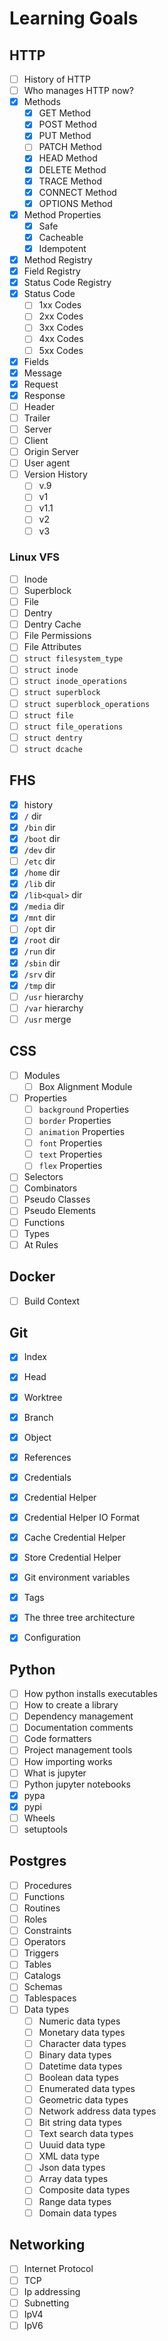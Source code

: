 # Learning Goals

## HTTP

- [ ] History of HTTP
- [ ] Who manages HTTP now?
- [x] Methods
	- [x] GET Method
	- [x] POST Method
	- [x] PUT Method
	- [ ] PATCH Method
	- [x] HEAD Method
	- [x] DELETE Method
	- [x] TRACE Method
	- [x] CONNECT Method
	- [x] OPTIONS Method
- [x] Method Properties
	- [x] Safe
	- [x] Cacheable
	- [x] Idempotent
- [x] Method Registry
- [x] Field Registry
- [x] Status Code Registry
- [x] Status Code
	- [ ] 1xx Codes
	- [ ] 2xx Codes
	- [ ] 3xx Codes
	- [ ] 4xx Codes
	- [ ] 5xx Codes
- [x] Fields
- [x] Message
- [x] Request
- [x] Response
- [ ] Header
- [ ] Trailer
- [ ] Server
- [ ] Client
- [ ] Origin Server
- [ ] User agent
- [ ] Version History
	- [ ] v.9
	- [ ] v1
	- [ ] v1.1
	- [ ] v2
	- [ ] v3

### Linux VFS

- [ ] Inode
- [ ] Superblock
- [ ] File
- [ ] Dentry
- [ ] Dentry Cache
- [ ] File Permissions
- [ ] File Attributes
- [ ] `struct filesystem_type`
- [ ] `struct inode`
- [ ] `struct inode_operations`
- [ ] `struct superblock`
- [ ] `struct superblock_operations`
- [ ] `struct file`
- [ ] `struct file_operations`
- [ ] `struct dentry`
- [ ] `struct dcache`

## FHS

- [x] history
- [x] `/` dir
- [x] `/bin` dir
- [x] `/boot` dir
- [x] `/dev` dir
- [ ] `/etc` dir
- [x] `/home` dir
- [x] `/lib` dir
- [x] `/lib<qual>` dir
- [x] `/media` dir
- [x] `/mnt` dir
- [ ] `/opt` dir
- [x] `/root` dir
- [x] `/run` dir
- [x] `/sbin` dir
- [x] `/srv` dir
- [x] `/tmp` dir
- [ ] `/usr` hierarchy
- [ ] `/var` hierarchy
- [ ] `/usr` merge

## CSS

- [ ] Modules
	- [ ] Box Alignment Module
- [ ] Properties
	- [ ] `background` Properties
	- [ ] `border` Properties
	- [ ] `animation` Properties
	- [ ] `font` Properties
	- [ ] `text` Properties
	- [ ] `flex` Properties
- [ ] Selectors
- [ ] Combinators
- [ ] Pseudo Classes
- [ ] Pseudo Elements
- [ ] Functions
- [ ] Types
- [ ] At Rules

## Docker

- [ ] Build Context

## Git

- [x] Index
- [x] Head
- [x] Worktree
- [x] Branch
- [x] Object
- [x] References
- [x] Credentials
- [x] Credential Helper
- [x] Credential Helper IO Format
- [x] Cache Credential Helper
- [x] Store Credential Helper
- [x] Git environment variables
- [x] Tags
- [x] The three tree architecture
- [x] Configuration


## Python

- [ ] How python installs executables
- [ ] How to create a library
- [ ] Dependency management
- [ ] Documentation comments
- [ ] Code formatters
- [ ] Project management tools
- [ ] How importing works
- [ ] What is jupyter
- [ ] Python jupyter notebooks
- [x] pypa
- [x] pypi
- [ ] Wheels
- [ ] setuptools

## Postgres

- [ ] Procedures
- [ ] Functions
- [ ] Routines
- [ ] Roles
- [ ] Constraints
- [ ] Operators
- [ ] Triggers
- [ ] Tables
- [ ] Catalogs
- [ ] Schemas
- [ ] Tablespaces
- [ ] Data types
	- [ ] Numeric data types
	- [ ] Monetary data types
	- [ ] Character data types
	- [ ] Binary data types
	- [ ] Datetime data types
	- [ ] Boolean data types
	- [ ] Enumerated data types
	- [ ] Geometric data types
	- [ ] Network address data types
	- [ ] Bit string data types
	- [ ] Text search data types
	- [ ] Uuuid data type
	- [ ] XML data type
	- [ ] Json data types
	- [ ] Array data types
	- [ ] Composite data types
	- [ ] Range data types
	- [ ] Domain data types

## Networking

- [ ] Internet Protocol
- [ ] TCP
- [ ] Ip addressing
- [ ] Subnetting
- [ ] IpV4
- [ ] IpV6